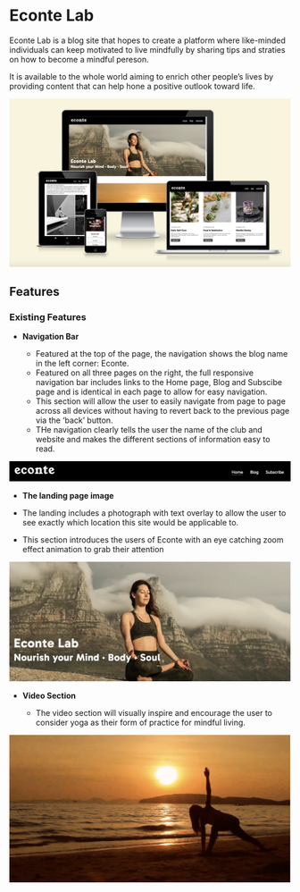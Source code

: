 # Econte Lab

Econte Lab is a blog site that hopes to create a platform where like-minded individuals can keep motivated to live mindfully by sharing tips and straties on how to become a mindful pereson.

It is available to the whole world aiming to enrich other people’s lives by providing content that can help hone a positive outlook toward life.

![Responsice Mockup](docs/econte_mockup.png)

## Features 

### Existing Features

- __Navigation Bar__

  - Featured at the top of the page, the navigation shows the blog name in the left corner: Econte.
  - Featured on all three pages on the right, the full responsive navigation bar includes links to the Home page, Blog and Subscibe page and is identical in each page to allow for easy navigation.
  - This section will allow the user to easily navigate from page to page across all devices without having to revert back to the previous page via the ‘back’ button.
  - THe navigation clearly tells the user the name of the club and website and makes the different sections of information easy to read.


 ![Navigation Bar](docs/econte_nav.png)

 - __The landing page image__

  - The landing includes a photograph with text overlay to allow the user to see exactly which location this site would be applicable to. 
  - This section introduces the users of Econte with an eye catching zoom effect animation to grab their attention

 ![Landing Page Image](docs/econte_landing.png)

- __Video Section__

  - The video section will visually inspire and encourage the user to consider yoga as their form of practice for mindful living.

![Landing Page Image](docs/econte_video.png)



